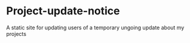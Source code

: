 # Project-update-notice
A static site for updating users of a temporary ungoing update about my projects
